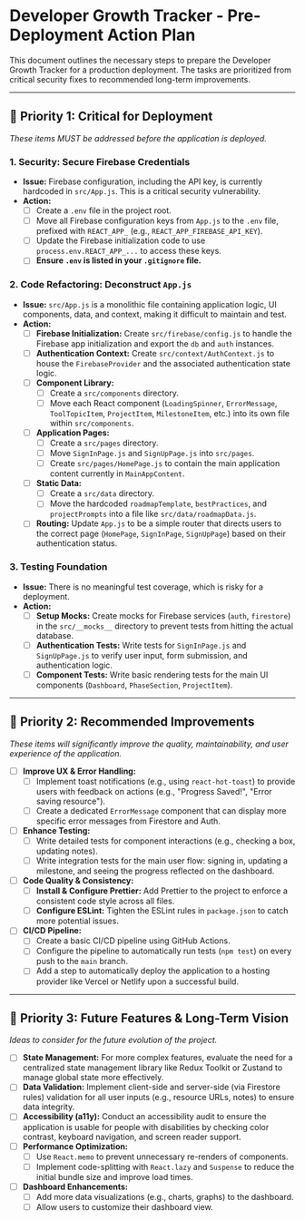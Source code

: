 # Developer Growth Tracker - Pre-Deployment Action Plan

This document outlines the necessary steps to prepare the Developer Growth Tracker for a production deployment. The tasks are prioritized from critical security fixes to recommended long-term improvements.

---

## 🎯 Priority 1: Critical for Deployment

*These items MUST be addressed before the application is deployed.*

### 1. **Security: Secure Firebase Credentials**
-   **Issue:** Firebase configuration, including the API key, is currently hardcoded in `src/App.js`. This is a critical security vulnerability.
-   **Action:**
    -   [ ] Create a `.env` file in the project root.
    -   [ ] Move all Firebase configuration keys from `App.js` to the `.env` file, prefixed with `REACT_APP_` (e.g., `REACT_APP_FIREBASE_API_KEY`).
    -   [ ] Update the Firebase initialization code to use `process.env.REACT_APP_...` to access these keys.
    -   [ ] **Ensure `.env` is listed in your `.gitignore` file.**

### 2. **Code Refactoring: Deconstruct `App.js`**
-   **Issue:** `src/App.js` is a monolithic file containing application logic, UI components, data, and context, making it difficult to maintain and test.
-   **Action:**
    -   [ ] **Firebase Initialization:** Create `src/firebase/config.js` to handle the Firebase app initialization and export the `db` and `auth` instances.
    -   [ ] **Authentication Context:** Create `src/context/AuthContext.js` to house the `FirebaseProvider` and the associated authentication state logic.
    -   [ ] **Component Library:**
        -   [ ] Create a `src/components` directory.
        -   [ ] Move each React component (`LoadingSpinner`, `ErrorMessage`, `ToolTopicItem`, `ProjectItem`, `MilestoneItem`, etc.) into its own file within `src/components`.
    -   [ ] **Application Pages:**
        -   [ ] Create a `src/pages` directory.
        -   [ ] Move `SignInPage.js` and `SignUpPage.js` into `src/pages`.
        -   [ ] Create `src/pages/HomePage.js` to contain the main application content currently in `MainAppContent`.
    -   [ ] **Static Data:**
        -   [ ] Create a `src/data` directory.
        -   [ ] Move the hardcoded `roadmapTemplate`, `bestPractices`, and `projectPrompts` into a file like `src/data/roadmapData.js`.
    -   [ ] **Routing:** Update `App.js` to be a simple router that directs users to the correct page (`HomePage`, `SignInPage`, `SignUpPage`) based on their authentication status.

### 3. **Testing Foundation**
-   **Issue:** There is no meaningful test coverage, which is risky for a deployment.
-   **Action:**
    -   [ ] **Setup Mocks:** Create mocks for Firebase services (`auth`, `firestore`) in the `src/__mocks__` directory to prevent tests from hitting the actual database.
    -   [ ] **Authentication Tests:** Write tests for `SignInPage.js` and `SignUpPage.js` to verify user input, form submission, and authentication logic.
    -   [ ] **Component Tests:** Write basic rendering tests for the main UI components (`Dashboard`, `PhaseSection`, `ProjectItem`).

---

## 🚀 Priority 2: Recommended Improvements

*These items will significantly improve the quality, maintainability, and user experience of the application.*

-   [ ] **Improve UX & Error Handling:**
    -   [ ] Implement toast notifications (e.g., using `react-hot-toast`) to provide users with feedback on actions (e.g., "Progress Saved!", "Error saving resource").
    -   [ ] Create a dedicated `ErrorMessage` component that can display more specific error messages from Firestore and Auth.

-   [ ] **Enhance Testing:**
    -   [ ] Write detailed tests for component interactions (e.g., checking a box, updating notes).
    -   [ ] Write integration tests for the main user flow: signing in, updating a milestone, and seeing the progress reflected on the dashboard.

-   [ ] **Code Quality & Consistency:**
    -   [ ] **Install & Configure Prettier:** Add Prettier to the project to enforce a consistent code style across all files.
    -   [ ] **Configure ESLint:** Tighten the ESLint rules in `package.json` to catch more potential issues.

-   [ ] **CI/CD Pipeline:**
    -   [ ] Create a basic CI/CD pipeline using GitHub Actions.
    -   [ ] Configure the pipeline to automatically run tests (`npm test`) on every push to the `main` branch.
    -   [ ] Add a step to automatically deploy the application to a hosting provider like Vercel or Netlify upon a successful build.

---

## 🌟 Priority 3: Future Features & Long-Term Vision

*Ideas to consider for the future evolution of the project.*

-   [ ] **State Management:** For more complex features, evaluate the need for a centralized state management library like Redux Toolkit or Zustand to manage global state more effectively.
-   [ ] **Data Validation:** Implement client-side and server-side (via Firestore rules) validation for all user inputs (e.g., resource URLs, notes) to ensure data integrity.
-   [ ] **Accessibility (a11y):** Conduct an accessibility audit to ensure the application is usable for people with disabilities by checking color contrast, keyboard navigation, and screen reader support.
-   [ ] **Performance Optimization:**
    -   [ ] Use `React.memo` to prevent unnecessary re-renders of components.
    -   [ ] Implement code-splitting with `React.lazy` and `Suspense` to reduce the initial bundle size and improve load times.
-   [ ] **Dashboard Enhancements:**
    -   [ ] Add more data visualizations (e.g., charts, graphs) to the dashboard.
    -   [ ] Allow users to customize their dashboard view.